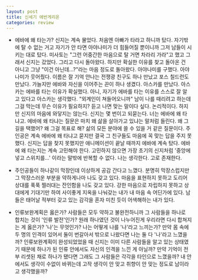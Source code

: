 ```yaml
---
layout: post
title: 신세기 에반게리온
categories: review
---
```


- 에바에 왜 타는가? 신지는 계속 물었다. 처음엔 아빠가 타라고 하니까 탔다. 자기밖에 탈 수 없는 거고 자기가 안 타면 아야나미가 더 힘들어질 뿐이니까 그저 남들이 시키는 대로 탔다. 미사토는 "그런 어중간한 마음으로 탈 거면 차라리 가라"고 했고 그래서 신지는 갔었다. 그리고 다시 돌아왔다. 하지만 확실한 이유를 찾고 돌아온 건 아니고 그냥 "이건 아닌데...?"라는 마음 정도로 돌아왔다.
아야나미를 구했다. 아야나미가 웃어줬다. 이름은 잘 기억 안나는 전쟁광 친구도 하나 만났고 포스 칠드런도 만났다. 가늘지만 에바와 자신을 이어주는 끈이 하나 생겼다. 아스카를 만났다. 아스카는 에바를 타는 이유가 확실했다. 아니, 자기가 에바를 타는 이유를 스스로 잘 알고 있다고 아스카는 생각했다. "외계인이 쳐들어오니까" 남이 나를 때리려고 하는데 그걸 막는데 무슨 이유가 필요하지? 듣고 나면 맞는 말이다 싶다. 논리적이다. 하지만 신지의 마음에 와닿지는 않는다. 신지는 몇 번이고 되묻는다. 너는 에바에 왜 타냐고.
에바에 왜 타냐는 질문은 마치 왜 삶을 살아가고 있냐는 말처럼 들린다. 왜 그 길을 택했어? 왜 그걸 목표로 해? 삶의 모든 분야에 쓸 수 있을 거 같은 질문이다. 주인공은 계속 에바에 왜 타냐고 묻지만 결국 그 친구들도 마음에 꼭 맞는 답을 주지 못했다. 신지는 답을 찾지 못했지만 애니메이션이 끝날 때까지 에바에 계속 탔다.
에바에 왜 타는지는 계속 고민해야 한다. 고민하지 않으면 가장 초기의 신지처럼 '중앙에 넣고 스위치를...' 이라는 말밖에 반복할 수 없다. 나는 생각한다. 고로 존재한다.

- 주인공들이 하나같이 막장인데 이상하게 공감 간다고 느꼈다. 분명히 막장스럽지만 그 막장스러운 부분을 약하게나마 나도 갖고 있다. 마음을 표현하지 못하고 도리어 상대를 푹푹 찔러대는 잔인함을 나도 갖고 있다. 강한 마음으로 자립하지 못하고 상대에게 기대기만 하여 사이좋게 지옥을 나눠갖는 내가 내 마음 속 어딘가에 있다. 남들은 태어날 적부터 갖고 있는 감각을 혼자 미친 듯이 어색해하는 내가 있다.

- 인류보완계획은 옳은가? 사람들은 모두 약하고 불완전하니까 그 사람들을 하나로 합치는 것이 '인류 발전'인가? 원래 하나였던 것이 나누어진게 우리라면 다시 합쳐지는 게 옳은가? '나'는 무엇인가? 나는 어떻게 나를 '나'라고 느끼는가? 만약 몸 속에 두 명의 인격이 있어서 둘이 번갈아서 밖으로 나왔다면 나는 둘 다 '나'라고 느꼈을까? 인류보완계획이 완성되었었을 때 신지는 이미 다른 사람들을 알고 있는 상태였기 때문에 하나가 된 인류 안에서도 자신의 인격을 느낀 게 아닐까? 만약 기억이 전부 리셋된 채로 하나가 됐다면 그래도 그 사람들은 각각을 타인으로 느꼈을까? 내 안에서도 생각이 수없이 바뀌는데 고작 생각이 안 맞고 취향이 안 맞는 정도로 남이라고 생각했을까?